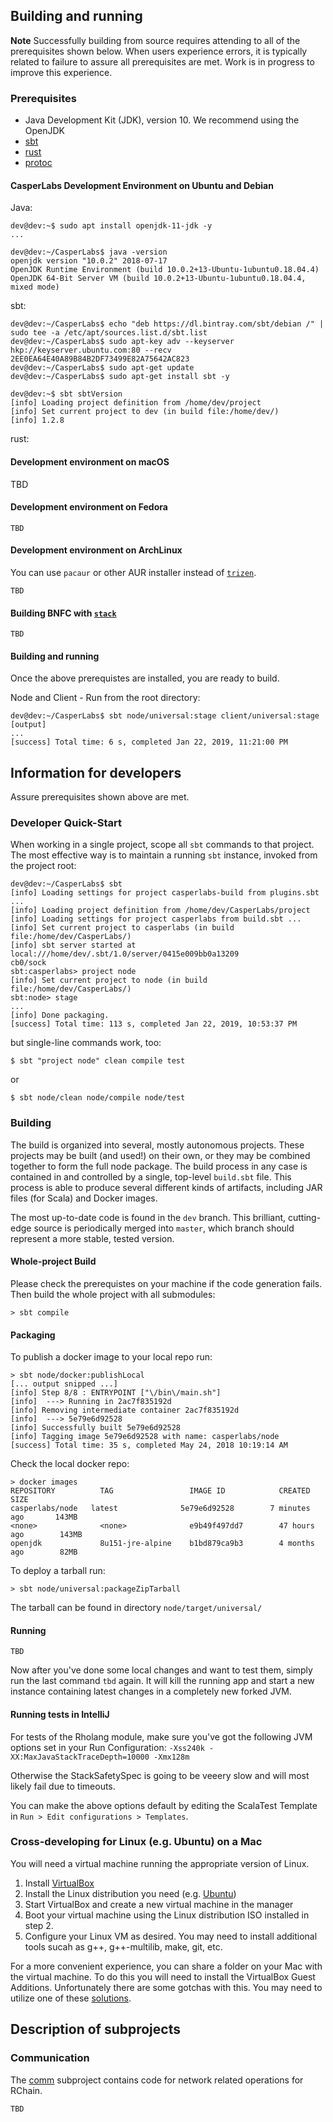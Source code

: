 ## Building and running

__Note__ Successfully building from source requires attending to all of the prerequisites shown below. When users experience errors, it is typically related to failure to assure all prerequisites are met. Work is in progress to improve this experience.

### Prerequisites
* Java Development Kit (JDK), version 10. We recommend using the OpenJDK
* [sbt](https://www.scala-sbt.org/download.html)
* [rust](https://www.rust-lang.org/tools/install)
* [protoc](https://github.com/protocolbuffers/protobuf/releases)

#### CasperLabs Development Environment on Ubuntu and Debian
Java:
```console
dev@dev:~$ sudo apt install openjdk-11-jdk -y
...

dev@dev:~/CasperLabs$ java -version
openjdk version "10.0.2" 2018-07-17
OpenJDK Runtime Environment (build 10.0.2+13-Ubuntu-1ubuntu0.18.04.4)
OpenJDK 64-Bit Server VM (build 10.0.2+13-Ubuntu-1ubuntu0.18.04.4, mixed mode)
```

sbt:
```console
dev@dev:~/CasperLabs$ echo "deb https://dl.bintray.com/sbt/debian /" | sudo tee -a /etc/apt/sources.list.d/sbt.list
dev@dev:~/CasperLabs$ sudo apt-key adv --keyserver hkp://keyserver.ubuntu.com:80 --recv 2EE0EA64E40A89B84B2DF73499E82A75642AC823
dev@dev:~/CasperLabs$ sudo apt-get update
dev@dev:~/CasperLabs$ sudo apt-get install sbt -y

dev@dev:~$ sbt sbtVersion
[info] Loading project definition from /home/dev/project
[info] Set current project to dev (in build file:/home/dev/)
[info] 1.2.8
```

rust:



#### Development environment on macOS

TBD

#### Development environment on Fedora
```
TBD
```

#### Development environment on ArchLinux
You can use `pacaur` or other AUR installer instead of [`trizen`](https://github.com/trizen/trizen).
```
TBD
```

#### <a name="build-bnfc-with-stack"></a> Building BNFC with [`stack`](https://docs.haskellstack.org)
```
TBD
```

#### Building and running
Once the above prerequistes are installed, you are ready to build. 

Node and Client - Run from the root directory:
```console
dev@dev:~/CasperLabs$ sbt node/universal:stage client/universal:stage
[output] 
...
[success] Total time: 6 s, completed Jan 22, 2019, 11:21:00 PM
```

## Information for developers
Assure prerequisites shown above are met.

### Developer Quick-Start

When working in a single project, scope all `sbt` commands to that project. The most effective way is to maintain a running `sbt` instance, invoked from the project root:
```
dev@dev:~/CasperLabs$ sbt
[info] Loading settings for project casperlabs-build from plugins.sbt ...
[info] Loading project definition from /home/dev/CasperLabs/project
[info] Loading settings for project casperlabs from build.sbt ...
[info] Set current project to casperlabs (in build file:/home/dev/CasperLabs/)
[info] sbt server started at local:///home/dev/.sbt/1.0/server/0415e009bb0a13209                                                                                                                                                             cb0/sock
sbt:casperlabs> project node
[info] Set current project to node (in build file:/home/dev/CasperLabs/)
sbt:node> stage
...
[info] Done packaging.
[success] Total time: 113 s, completed Jan 22, 2019, 10:53:37 PM
```
but single-line commands work, too:
```
$ sbt "project node" clean compile test
```
or
```
$ sbt node/clean node/compile node/test
```

### Building

The build is organized into several, mostly autonomous projects. These projects may be built (and used!) on their own, or they may be combined together to form the full node package. The build process in any case is contained in and controlled by a single, top-level `build.sbt` file. This process is able to produce several different kinds of artifacts, including JAR files (for Scala) and Docker images.

The most up-to-date code is found in the `dev` branch. This brilliant, cutting-edge source is periodically merged into `master`, which branch should represent a more stable, tested version.

#### Whole-project Build

Please check the prerequistes on your machine if the code generation fails.
Then build the whole project with all submodules:
```
> sbt compile
```

#### Packaging
To publish a docker image to your local repo run:
```
> sbt node/docker:publishLocal
[... output snipped ...]
[info] Step 8/8 : ENTRYPOINT ["\/bin\/main.sh"]
[info]  ---> Running in 2ac7f835192d
[info] Removing intermediate container 2ac7f835192d
[info]  ---> 5e79e6d92528
[info] Successfully built 5e79e6d92528
[info] Tagging image 5e79e6d92528 with name: casperlabs/node
[success] Total time: 35 s, completed May 24, 2018 10:19:14 AM
```

Check the local docker repo:
```
> docker images
REPOSITORY          TAG                 IMAGE ID            CREATED             SIZE
casperlabs/node   latest              5e79e6d92528        7 minutes ago       143MB
<none>              <none>              e9b49f497dd7        47 hours ago        143MB
openjdk             8u151-jre-alpine    b1bd879ca9b3        4 months ago        82MB
```

To deploy a tarball run:
```
> sbt node/universal:packageZipTarball
```

The tarball can be found in directory `node/target/universal/`

#### Running
```
TBD
```
Now after you've done some local changes and want to test them, simply run the last command `tbd` again. It will kill the running app and start a new instance containing latest changes in a completely new forked JVM.

#### Running tests in IntelliJ

For tests of the Rholang module, make sure you've got the following JVM options set in your Run Configuration:
`-Xss240k -XX:MaxJavaStackTraceDepth=10000 -Xmx128m`

Otherwise the StackSafetySpec is going to be veeery slow and will most likely fail due to timeouts.

You can make the above options default by editing the ScalaTest Template in `Run > Edit configurations > Templates`.  

### Cross-developing for Linux (e.g. Ubuntu) on a Mac
You will need a virtual machine running the appropriate version of Linux.
1. Install [VirtualBox]( https://www.virtualbox.org/wiki/Downloads)
2. Install the Linux distribution you need (e.g. [Ubuntu](http://releases.ubuntu.com/16.04/ubuntu-16.04.4-server-amd64.iso))
3. Start VirtualBox and create a new virtual machine in the manager
4. Boot your virtual machine using the Linux distribution ISO installed in step 2.
5. Configure your Linux VM as desired. You may need to install additional tools sucah as g++, g++-multilib, make, git, etc.

For a more convenient experience, you can share a folder on your Mac with the virtual machine. To do this you will need to install the VirtualBox Guest Additions. Unfortunately there are some gotchas with this. You may need to utilize one of these [solutions](https://askubuntu.com/questions/573596/unable-to-install-guest-additions-cd-image-on-virtual-box).

## Description of subprojects

### Communication

The [comm](comm) subproject contains code for network related operations for RChain.

```
TBD
```
